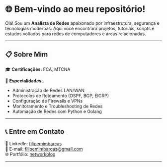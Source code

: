 # 🌐 Bem-vindo ao meu repositório!

Olá! Sou um **Analista de Redes** apaixonado por infraestrutura, segurança e tecnologias modernas. Aqui você encontrará projetos, tutoriais, scripts e estudos voltados para redes de computadores e áreas relacionadas.

---
## 📋 Sobre Mim  
🎓 **Certificações:** FCA, MTCNA 

🔧 **Especialidades:**  
- Administração de Redes LAN/WAN  
- Protocolos de Roteamento (OSPF, BGP, EIGRP)  
- Configuração de Firewalls e VPNs  
- Monitoramento e Troubleshooting de Redes  
- Automação de Redes com Python e Golang  
---


## 📞 Entre em Contato  
💼 LinkedIn: [filipemimbarcas](https://linkedin.com/in/filipemimbarcas)  
📧 E-mail: filipemimbarcas@gmail.com  
🌐 Portfólio: [networkblog](https://networkblog.com.br)  

---

